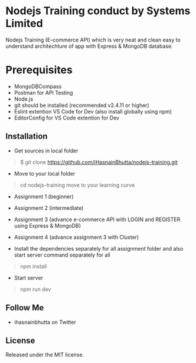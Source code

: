 # Nodejs Training conduct by Systems Limited
Nodejs Training (E-commerce API) which is very neat and clean easy to understand architechture of app with Express & MongoDB database.

# Prerequisites
* MongoDBCompass
* Postman for API Testing
* Node.js
* git should be installed (recommended v2.4.11 or higher)
* Eslint extention VS Code for Dev (also install globally using npm)
* EditorConfig for VS Code extention for Dev

## Installation 
* Get sources in local folder
> $ git clone https://github.com/iHasnainBhutta/nodejs-training.git
* Move to your local folder 
> cd nodejs-training
> move to your learning curve
* Assignment 1 (beginner)
* Assignment 2 (intermediate)
* Assignment 3 (advance e-commerce API with LOGIN and REGISTER using Express & MongoDB)
* Assignment 4 (advance assignment 3 with Cluster) 

* Install the dependencies separately for all assignment folder and also start server command separately for all
> npm install
* Start server
> npm run dev


## Follow Me
* ihasnainbhutta on Twitter

## License
Released under the MIT license.

